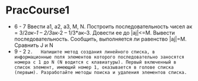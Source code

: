 # PracCourse1
* 6 - 7 Ввести а1, а2, а3, М, N. Построить последовательность чисел ак = 3/2*ак–1 – 2/3*ак-2 – 1/3*ак–3. Довести ее до |aj|<=M. Вывести последовательность. Сообщить, выполняется ли равенство |aj|=M. Сравнить J и N
* 9 - 2 ```2.	Напишите метод создания линейного списка, в информационные поля элементов которого последовательно заносятся номера с 1 до N (N водится с клавиатуры). Первый включенный в список элемент, имеющий номер 1, оказывается в голове списка (первым). Разработайте методы поиска и удаления элементов списка.```
